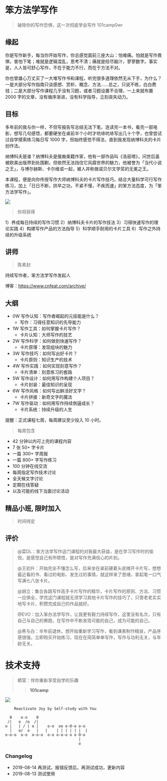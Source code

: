 # 笨方法学写作
> 破除你的写作恐惧，这一次彻底学会写作 101camp0wr

## 缘起

你是写作新手，每当你开始写作，你总感觉面前三座大山：怕难痛。怕就是写作畏惧，害怕下笔；难就是逻辑混乱，思考不清；痛就是绞尽脑汁，寥寥数字。事实是，人人皆可舒心写作，不在于能力不行，而在于方法不对。

你也曾雄心万丈买了一大堆写作书和课程，听完很多道理依然无从下手，为什么？一是大部分写作指南只谈感想、赏析、概念、方法……总之，只说不练，白白费钱；二是大部分写作课程几乎没有习题，或者习题设置不合理，一上来就布置 2000 字的文章，没有循序渐进，没有科学指导，立刻丧失动力。

## 目标

多年前的我与你一样，不但写报告写总结无法下笔，连读完一本书，看完一部电影，想写几句感悟，都要硬坐在桌前半个小时才吭哧吭哧写出几十个字，也曾尝试过自学摸索练习每日写 1000 字，但始终感觉不得法，直到我发现纳博科夫的卡片创作法。

纳博科夫是谁？纳博科夫是俄裔美籍作家，他有一部作品叫《洛丽塔》，问世后虽被欧美出版界到处围剿，但依然无法挡住它风靡世界的魅力，他被誉为「当代小说之王」，与博尔赫斯、卡尔维诺一起，被人并称做诺贝尔文学奖的无冕之王。

本课程，便是向你传授写作大师纳博科夫的卡片写作技巧，结合大量科学可行写作练习，加上「日日不断，拱卒之功，不紧不慢，不疾而速」的笨方法态度，为「笨方法学写作」。

![](https://py.101.camp/img/writer101.jpg)

> 你将获得 

1）养成每日持续的写作习惯
2）纳博科夫卡片的写作技法
3）习得快速写作的理论实践
4）构建写作产品的方法指导
5）科学顺手耐用的卡片工具
6）写作之外持续的升级系统



## 讲师
> 陈素封

持续写作者，笨方法学写作发起人

博客：https://www.cnfeat.com/archive/
 
 
## 大纲

* 0W 写作认知：写作者崛起的元技能是什么？
    * 写作：习得任意知识的先导能力
* 1W 写作工具：如何掌握卡片写作？
    * 卡片认知：大师写作的技艺
* 2W 写作科学：如何做到快速写作？
    * 卡片原理：发现组块的魅力
* 3W 写作技巧：如何写出好卡片？
    * 卡片原则：知识生产的技术
* 4W 写作实践：如何实现刻意写作？
    * 卡片清单：刻意练习的套路
* 5W 写作设计：如何用写作构建个人项目？
    * 卡片封装：最佳知识的呈现
* 6W 写作风格：如何写出鲜活好文字？
    * 卡片拼接：新奇文字的魔法
* 7W 写作驱动：如何用写作持续倒逼成长？
    * 卡片系统：持续升级的人生

提醒：正式课程七周，每周建议至少投入 10 小时。


> 每周包含

- 42 分钟以内可上完的课程内容
- 7 张 50+ 字卡片
- 一篇 300+ 字周报
- 一篇 800+ 字写作练习
- 100 分钟在线交流
- 每周指定写作技术讨论
- 全天候文字讨论
- 定期在线答疑
- 以及可能的线下当面讨论活动


## 精品小班, 限时加入
> 时间待定


## 评价

> @菜DL：笨方法学写作这门课程的对我最大获益，是在学习写作时的愉悦，是感觉自己有所顿悟，是对写作充满信心的片刻。
> 
> @王初升：开始完全不懂怎么写，后来坐在桌前硬着头皮摊开卡片写，想想最近看的书、看过的电影、发生过的事情，就这样来了思绪，拿起笔一口气写满七八张卡片。
> 
> @胡立：集合各路写作高手卡片写作的精华，卡片写作的原则、方法、习惯一应俱全，学完这门课程就无须学习其他卡片写作的技巧了，只管老老实实地写卡片，积攒完成自己的作品就好。
> 
> @EVO：加入笨办法学写作，让我更有毅力持续写作，这里没有名次，只有自己与自己的赛跑，在写作中不断发现可能的自己，成为可能的自己。
> 
> @黑与白：半年前退休，想开始重新学习写作，看到课表制作精良，产品序感很强，立即购买开始练习，现在在简简单单写作，写作与功利无关，与年龄无关。


# 技术支持

> 蟒营：伴你重新享受自学的乐趣
> 
>> **101camp**

![](https://py.101.camp/img/www101camp.jpg)
  

```
    Reactivate Joy by Self-study with You

  0    o-o    0
 /|   o  /o  /|
o |   | / | o |    o-o  oo o-O-o o-o
  |   o/  o   |   |    | | | | | |  |
o-o-o  o-o  o-o-o  o-o o-o-o o o O-o
                                 |
                                 o
```


### Changelog

- 2019-08-14 再测试，报错反馈后，再测试成功，更新内容
- 2019-08-13 测试使用